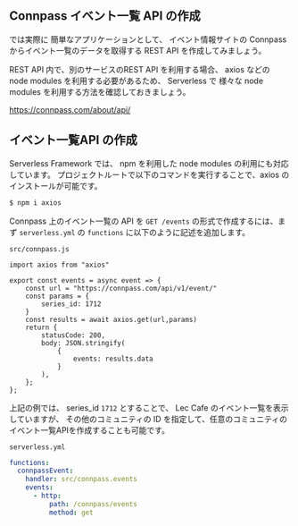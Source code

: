 ## Connpass イベント一覧 API の作成

では実際に 簡単なアプリケーションとして、
イベント情報サイトの Connpass からイベント一覧のデータを取得する REST API を作成してみましょう。

REST API 内で、別のサービスのREST API を利用する場合、 axios などの node modules を利用する必要があるため、
Serverless で 様々な node modules を利用する方法を確認しておきましょう。

https://connpass.com/about/api/

## イベント一覧API の作成

Serverless Framework では、 npm を利用した node modules の利用にも対応しています。
プロジェクトルートで以下のコマンドを実行することで、axios のインストールが可能です。

```bash
$ npm i axios
```

Connpass 上のイベント一覧の API を `GET /events` の形式で作成するには、まず `serverless.yml` の `functions` に以下のように記述を追加します。

`src/connpass.js`

```
import axios from "axios"

export const events = async event => {
    const url = "https://connpass.com/api/v1/event/"
    const params = {
        series_id: 1712
    }
    const results = await axios.get(url,params)
    return {
        statusCode: 200,
        body: JSON.stringify(
            {
                events: results.data
            }
        ),
    };
};
```

上記の例では、 series_id `1712` とすることで、 Lec Cafe のイベント一覧を表示していますが、
その他のコミュニティの ID を指定して、任意のコミュニティのイベント一覧APIを作成することも可能です。


`serverless.yml`

```yaml
functions:
  connpassEvent:
    handler: src/connpass.events
    events:
      - http:
          path: /connpass/events
          method: get

```

